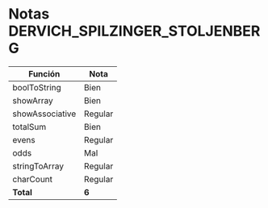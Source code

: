 # Notas DERVICH_SPILZINGER_STOLJENBERG

| Función         | Nota    |
| --------------- | ------- |
| boolToString    | Bien    |
| showArray       | Bien    |
| showAssociative | Regular |
| totalSum        | Bien    |
| evens           | Regular |
| odds            | Mal     |
| stringToArray   | Regular |
| charCount       | Regular |
| **Total**       | **6**   |
